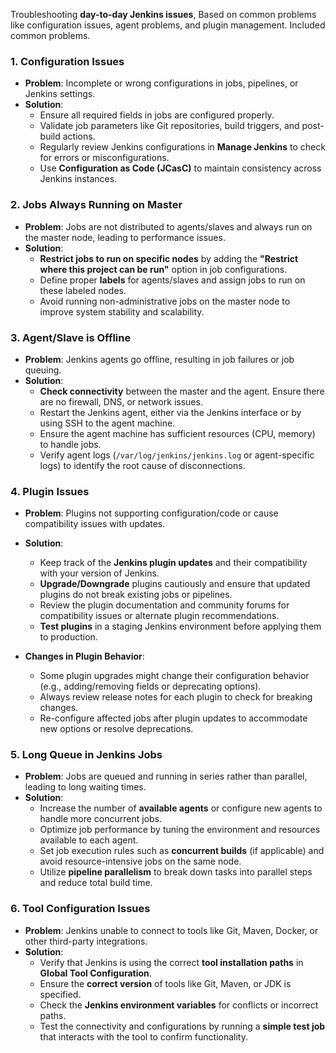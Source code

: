 Troubleshooting **day-to-day Jenkins issues**, Based on common problems like configuration issues, agent problems, and plugin management. Included common problems.

### 1. **Configuration Issues**
   - **Problem**: Incomplete or wrong configurations in jobs, pipelines, or Jenkins settings.
   - **Solution**:
     - Ensure all required fields in jobs are configured properly.
     - Validate job parameters like Git repositories, build triggers, and post-build actions.
     - Regularly review Jenkins configurations in **Manage Jenkins** to check for errors or misconfigurations.
     - Use **Configuration as Code (JCasC)** to maintain consistency across Jenkins instances.


### 2. **Jobs Always Running on Master**
   - **Problem**: Jobs are not distributed to agents/slaves and always run on the master node, leading to performance issues.
   - **Solution**:
     - **Restrict jobs to run on specific nodes** by adding the **"Restrict where this project can be run"** option in job configurations.
     - Define proper **labels** for agents/slaves and assign jobs to run on these labeled nodes.
     - Avoid running non-administrative jobs on the master node to improve system stability and scalability.

### 3. **Agent/Slave is Offline**
   - **Problem**: Jenkins agents go offline, resulting in job failures or job queuing.
   - **Solution**:
     - **Check connectivity** between the master and the agent. Ensure there are no firewall, DNS, or network issues.
     - Restart the Jenkins agent, either via the Jenkins interface or by using SSH to the agent machine.
     - Ensure the agent machine has sufficient resources (CPU, memory) to handle jobs.
     - Verify agent logs (`/var/log/jenkins/jenkins.log` or agent-specific logs) to identify the root cause of disconnections.

### 4. **Plugin Issues**
   - **Problem**: Plugins not supporting configuration/code or cause compatibility issues with updates.
   - **Solution**:
     - Keep track of the **Jenkins plugin updates** and their compatibility with your version of Jenkins.
     - **Upgrade/Downgrade** plugins cautiously and ensure that updated plugins do not break existing jobs or pipelines.
     - Review the plugin documentation and community forums for compatibility issues or alternate plugin recommendations.
     - **Test plugins** in a staging Jenkins environment before applying them to production.

   - **Changes in Plugin Behavior**:
     - Some plugin upgrades might change their configuration behavior (e.g., adding/removing fields or deprecating options).
     - Always review release notes for each plugin to check for breaking changes.
     - Re-configure affected jobs after plugin updates to accommodate new options or resolve deprecations.


### 5. **Long Queue in Jenkins Jobs**
   - **Problem**: Jobs are queued and running in series rather than parallel, leading to long waiting times.
   - **Solution**:
     - Increase the number of **available agents** or configure new agents to handle more concurrent jobs.
     - Optimize job performance by tuning the environment and resources available to each agent.
     - Set job execution rules such as **concurrent builds** (if applicable) and avoid resource-intensive jobs on the same node.
     - Utilize **pipeline parallelism** to break down tasks into parallel steps and reduce total build time.


### 6. **Tool Configuration Issues**
   - **Problem**: Jenkins unable to connect to tools like Git, Maven, Docker, or other third-party integrations.
   - **Solution**:
     - Verify that Jenkins is using the correct **tool installation paths** in **Global Tool Configuration**.
     - Ensure the **correct version** of tools like Git, Maven, or JDK is specified.
     - Check the **Jenkins environment variables** for conflicts or incorrect paths.
     - Test the connectivity and configurations by running a **simple test job** that interacts with the tool to confirm functionality.


